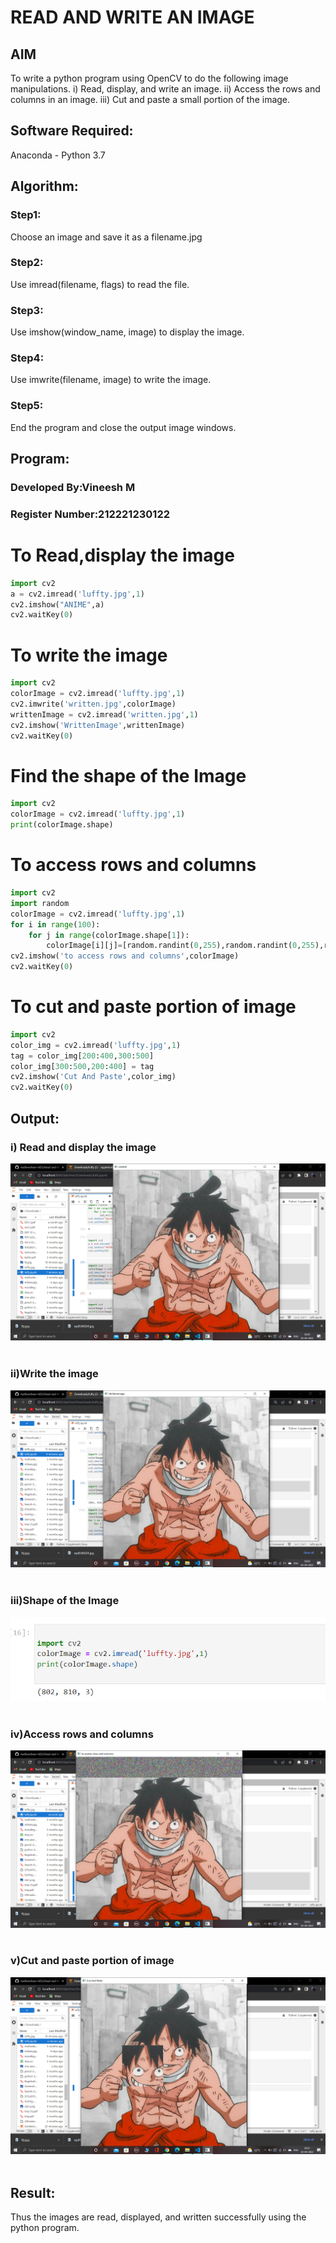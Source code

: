 # READ AND WRITE AN IMAGE
## AIM
To write a python program using OpenCV to do the following image manipulations.
i) Read, display, and write an image.
ii) Access the rows and columns in an image.
iii) Cut and paste a small portion of the image.

## Software Required:
Anaconda - Python 3.7
## Algorithm:
### Step1:
Choose an image and save it as a filename.jpg
### Step2:
Use imread(filename, flags) to read the file.
### Step3:
Use imshow(window_name, image) to display the image.
### Step4:
Use imwrite(filename, image) to write the image.
### Step5:
End the program and close the output image windows.
## Program:

### Developed By:Vineesh M
### Register Number:212221230122
# To Read,display the image
```python
import cv2
a = cv2.imread('luffty.jpg',1)
cv2.imshow("ANIME",a)
cv2.waitKey(0)
```
# To write the image
```python
import cv2
colorImage = cv2.imread('luffty.jpg',1)
cv2.imwrite('written.jpg',colorImage)
writtenImage = cv2.imread('written.jpg',1)
cv2.imshow('WrittenImage',writtenImage)
cv2.waitKey(0)
```

# Find the shape of the Image
```python
import cv2 
colorImage = cv2.imread('luffty.jpg',1)
print(colorImage.shape)
```
# To access rows and columns
```python
import cv2
import random
colorImage = cv2.imread('luffty.jpg',1)
for i in range(100):
    for j in range(colorImage.shape[1]):
        colorImage[i][j]=[random.randint(0,255),random.randint(0,255),random.randint(0,255)]
cv2.imshow('to access rows and columns',colorImage)
cv2.waitKey(0)
```
# To cut and paste portion of image
```python
import cv2
color_img = cv2.imread('luffty.jpg',1)
tag = color_img[200:400,300:500]
color_img[300:500,200:400] = tag
cv2.imshow('Cut And Paste',color_img)
cv2.waitKey(0)

```
## Output:

### i) Read and display the image
<img src=luffy.png>
<br>
<br>

### ii)Write the image
<img src=sanjii.png>
<br>
<br>

### iii)Shape of the Image
<img src=roger.png>
<br>
<br>

### iv)Access rows and columns
<img src=acee.png>
<br>
<br>

### v)Cut and paste portion of image
<img src=zoroo.png>
<br>
<br>

## Result:
Thus the images are read, displayed, and written successfully using the python program.


